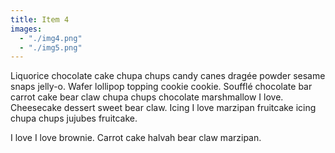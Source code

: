 ```yaml
---
title: Item 4
images:
  - "./img4.png"
  - "./img5.png"
---
```

Liquorice chocolate cake chupa chups candy canes dragée powder sesame snaps jelly-o. Wafer lollipop topping cookie cookie. Soufflé chocolate bar carrot cake bear claw chupa chups chocolate marshmallow I love. Cheesecake dessert sweet bear claw. Icing I love marzipan fruitcake icing chupa chups jujubes fruitcake.

I love I love brownie. Carrot cake halvah bear claw marzipan.